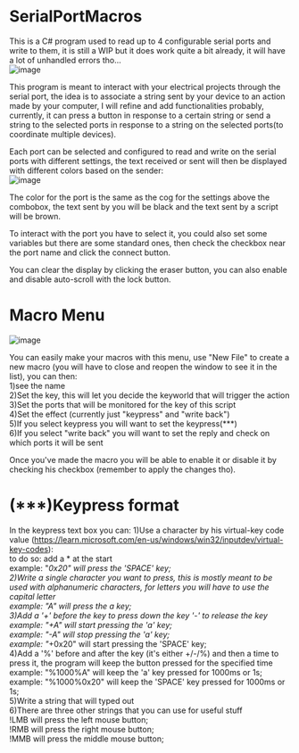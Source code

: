 # SerialPortMacros
This is a C# program used to read up to 4 configurable serial ports and write to them, it is still a WIP but it does work quite a bit already, it will have a lot of unhandled errors tho...  
![image](https://github.com/Agasaworkshop/SerialPortMacros/assets/142116808/7aad28a2-f5ec-4e63-9603-f375e05a9e6d)

This program is meant to interact with your electrical projects through the serial port, the idea is to associate a string sent by your device to an action made by your computer, I will refine and add functionalities probably, currently, it can press a button in response to a certain string or send a string to the selected ports in response to a string on the selected ports(to coordinate multiple devices).  

Each port can be selected and configured to read and write on the serial ports with different settings, the text received or sent will then be displayed with different colors based on the sender:  
![image](https://github.com/Agasaworkshop/SerialPortMacros/assets/142116808/32f5f7ad-ac02-49c2-99a0-e8922e756a08)

The color for the port is the same as the cog for the settings above the combobox, the text sent by you will be black and the text sent by a script will be brown.  

To interact with the port you have to select it, you could also set some variables but there are some standard ones, then check the checkbox near the port name and click the connect button.  

You can clear the display by clicking the eraser button, you can also enable and disable auto-scroll with the lock button.  

# Macro Menu
![image](https://github.com/Agasaworkshop/SerialPortMacros/assets/142116808/057b1100-a02f-4a6a-84e4-77cb438d2151)

You can easily make your macros with this menu, use "New File" to create a new macro (you will have to close and reopen the window to see it in the list), you can then:  
  1)see the name  
  2)Set the key, this will let you decide the keyworld that will trigger the action   
  3)Set the ports that will be monitored for the key of this script  
  4)Set the effect (currently just "keypress" and "write back")    
  5)If you select keypress you will want to set the keypress(***)  
  6)If you select "write back" you will want to set the reply and check on which ports it will be sent  

Once you've made the macro you will be able to enable it or disable it by checking his checkbox (remember to apply the changes tho).  

# (***)Keypress format
In the keypress text box you can:
  1)Use a character by his virtual-key code value (https://learn.microsoft.com/en-us/windows/win32/inputdev/virtual-key-codes):  
    to do so: add a * at the start    
      example: "*0x20" will press the 'SPACE' key;  
  2)Write a single character you want to press, this is mostly meant to be used with alphanumeric characters, for letters you will have to use the capital letter  
      example: "A" will press the a key;  
  3)Add a '+' before the key to press down the key '-' to release the key  
      example: "+A" will start pressing the 'a' key;   
      example: "-A" will stop pressing the 'a' key;  
      example: "*+0x20" will start pressing the 'SPACE' key;  
  4)Add a '%' before and after the key (it's either +/-/%) and then a time to press it, the program will keep the button pressed for the specified time  
      example: "%1000%A" will keep the 'a' key pressed for 1000ms or 1s;   
      example: "%1000%0x20" will keep the 'SPACE' key pressed for 1000ms or 1s;  
  5)Write a string that will typed out  
  6)There are three other strings that you can use for useful stuff  
      !LMB will press the left mouse button;  
      !RMB will press the right mouse button;  
      !MMB will press the middle mouse button;  
